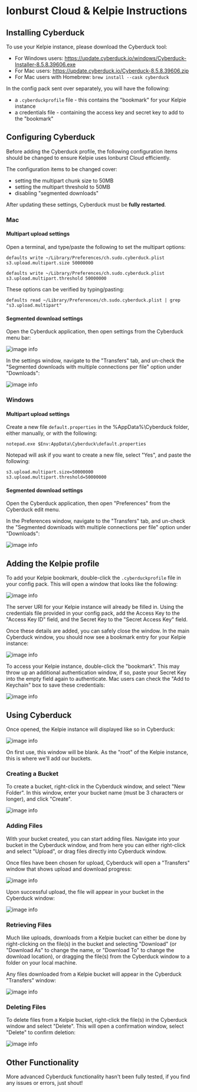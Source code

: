 # Ionburst Cloud & Kelpie Instructions

## Installing Cyberduck

To use your Kelpie instance, please download the Cyberduck tool:

- For Windows users: https://update.cyberduck.io/windows/Cyberduck-Installer-8.5.8.39606.exe
- For Mac users: https://update.cyberduck.io/Cyberduck-8.5.8.39606.zip
- For Mac users with Homebrew: `brew install --cask cyberduck`

In the config pack sent over separately, you will have the following:

- a `.cyberduckprofile` file - this contains the "bookmark" for your Kelpie instance
- a credentials file - containing the access key and secret key to add to the "bookmark"

## Configuring Cyberduck

Before adding the Cyberduck profile, the following configuration items should be changed to ensure Kelpie uses Ionburst Cloud efficiently.

The configuration items to be changed cover:

- setting the multipart chunk size to 50MB
- setting the multipart threshold to 50MB
- disabling "segmented downloads"

After updating these settings, Cyberduck must be **fully restarted**.

### Mac

#### Multipart upload settings

Open a terminal, and type/paste the following to set the multipart options:

```
defaults write ~/Library/Preferences/ch.sudo.cyberduck.plist s3.upload.multipart.size 50000000
```

```
defaults write ~/Library/Preferences/ch.sudo.cyberduck.plist s3.upload.multipart.threshold 50000000
```

These options can be verified by typing/pasting:

```
defaults read ~/Library/Preferences/ch.sudo.cyberduck.plist | grep "s3.upload.multipart"
```

#### Segmented download settings

Open the Cyberduck application, then open settings from the Cyberduck menu bar:

![image info](./cyberduck-settings.png)

In the settings window, navigate to the "Transfers" tab, and un-check the "Segmented downloads with multiple connections per file" option under "Downloads":

![image info](./cyberduck-segmented-disabled.png)

### Windows

#### Multipart upload settings

Create a new file `default.properties` in the %AppData%\Cyberduck folder, either manually, or with the following:

```
notepad.exe $Env:AppData\Cyberduck\default.properties
```

Notepad will ask if you want to create a new file, select "Yes", and paste the following:

```
s3.upload.multipart.size=50000000
s3.upload.multipart.threshold=50000000
```

#### Segmented download settings

Open the Cyberduck application, then open "Preferences" from the Cyberduck edit menu.

In the Preferences window, navigate to the "Transfers" tab, and un-check the "Segmented downloads with multiple connections per file" option under "Downloads":

![image info](./cyberduck-segmented-disabled-w11.png)

## Adding the Kelpie profile

To add your Kelpie bookmark, double-click the `.cyberduckprofile` file in your config pack. This will open a window that looks like the following:

![image info](./cyberduck-kelpie-settings.png)

The server URI for your Kelpie instance will already be filled in. Using the credentials file provided in your config pack, add the Access Key to the "Access Key ID" field, and the Secret Key to the "Secret Access Key" field.

Once these details are added, you can safely close the window. In the main Cyberduck window, you should now see a bookmark entry for your Kelpie instance:

![image info](./cyberduck-bookmarks.png)

To access your Kelpie instance, double-click the "bookmark". This may throw up an additional authentication window, if so, paste your Secret Key into the empty field again to authenticate. Mac users can check the "Add to Keychain" box to save these credentials:

![image info](./cyberduck-kelpie-login.png)

## Using Cyberduck

Once opened, the Kelpie instance will displayed like so in Cyberduck:

![image info](./cyberduck-kelpie.png)

On first use, this window will be blank. As the "root" of the Kelpie instance, this is where we'll add our buckets.

### Creating a Bucket

To create a bucket, right-click in the Cyberduck window, and select "New Folder". In this window, enter your bucket name (must be 3 characters or longer), and click "Create".

![image info](./cyberduck-create-bucket.png)

### Adding Files

With your bucket created, you can start adding files. Navigate into your bucket in the Cyberduck window, and from here you can either right-click and select "Upload", or drag files directly into Cyberduck window.

Once files have been chosen for upload, Cyberduck will open a "Transfers" window that shows upload and download progress:

![image info](./cyberduck-transfers.png)

Upon successful upload, the file will appear in your bucket in the Cyberduck window:

![image info](./cyberduck-file-list.png)

### Retrieving Files

Much like uploads, downloads from a Kelpie bucket can either be done by right-clicking on the file(s) in the bucket and selecting "Download" (or "Download As" to change the name, or "Download To" to change the download location), or dragging the file(s) from the Cyberduck window to a folder on your local machine.

Any files downloaded from a Kelpie bucket will appear in the Cyberduck "Transfers" window:

![image info](./cyberduck-transfers-dl.png)

### Deleting Files

To delete files from a Kelpie bucket, right-click the file(s) in the Cyberduck window and select "Delete". This will open a confirmation window, select "Delete" to confirm deletion:

![image info](./cyberduck-delete.png)

## Other Functionality

More advanced Cyberduck functionality hasn't been fully tested, if you find any issues or errors, just shout!